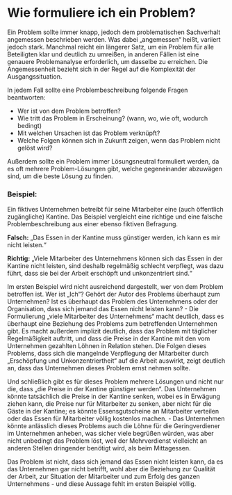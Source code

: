 # Wie formuliere ich ein Problem?

Ein Problem sollte immer knapp, jedoch dem problematischen Sachverhalt angemessen beschrieben werden. Was dabei „angemessen“ heißt, variiert jedoch stark. Manchmal reicht ein längerer Satz, um ein Problem für alle Beteiligten klar und deutlich zu umreißen, in anderen Fällen ist eine genauere Problemanalyse erforderlich, um dasselbe zu erreichen. Die Angemessenheit bezieht sich in der Regel auf die Komplexität der Ausgangssituation.

In jedem Fall sollte eine Problembeschreibung folgende Fragen beantworten:

- Wer ist von dem Problem betroffen?
- Wie tritt das Problem in Erscheinung? (wann, wo, wie oft, wodurch bedingt)
- Mit welchen Ursachen ist das Problem verknüpft?
- Welche Folgen können sich in Zukunft zeigen, wenn das Problem nicht gelöst wird?

Außerdem sollte ein Problem immer Lösungsneutral formuliert werden, da es oft mehrere Problem-Lösungen gibt, welche gegeneinander abzuwägen sind, um die beste Lösung zu finden.


### Beispiel:
Ein fiktives Unternehmen betreibt für seine Mitarbeiter eine (auch öffentlich zugängliche) Kantine. Das Beispiel vergleicht eine richtige und eine falsche Problembeschreibung aus einer ebenso fiktiven Befragung.

**Falsch:**
„Das Essen in der Kantine muss günstiger werden, ich kann es mir nicht leisten.“

**Richtig:**
„Viele Mitarbeiter des Unternehmens können sich das Essen in der Kantine nicht leisten, sind deshalb regelmäßig schlecht verpflegt, was dazu führt, dass sie bei der Arbeit erschöpft und unkonzentriert sind.“

Im ersten Beispiel wird nicht ausreichend dargestellt, wer von dem Problem betroffen ist. Wer ist „Ich“? Gehört der Autor des Problems überhaupt zum Unternehmen? Ist es überhaupt das Problem des Unternehmens oder der Organisation, dass sich jemand das Essen nicht leisten kann? - Die Formulierung „viele Mitarbeiter des Unternehmens“ macht deutlich, dass es überhaupt eine Beziehung des Problems zum betreffenden Unternehmen gibt. Es macht außerdem implizit deutlich, dass das Problem mit täglicher Regelmäßigkeit auftritt, und dass die Preise in der Kantine mit den vom Unternehmen gezahlten Löhnen in Relation stehen. Die Folgen dieses Problems, dass sich die mangelnde Verpflegung der Mitarbeiter durch „Erschöpfung und Unkonzentriertheit“ auf die Arbeit auswirkt, zeigt deutlich an, dass das Unternehmen dieses Problem ernst nehmen sollte.

Und schließlich gibt es für dieses Problem mehrere Lösungen und nicht nur die, dass „die Preise in der Kantine günstiger werden“. Das Unternehmen könnte tatsächlich die Preise in der Kantine senken, wobei es in Erwägung ziehen kann, die Preise nur für Mitarbeiter zu senken, aber nicht für die Gäste in der Kantine; es könnte Essensgutscheine an Mitarbeiter verteilen oder das Essen für Mitarbeiter völlig kostenlos machen. - Das Unternehmen könnte anlässlich dieses Problems auch die Löhne für die Geringverdiener im Unternehmen anheben, was sicher viele begrüßen würden, was aber nicht unbedingt das Problem löst, weil der Mehrverdienst vielleicht an anderen Stellen dringender benötigt wird, als beim Mittagessen.

Das Problem ist nicht, dass sich jemand das Essen nicht leisten kann, da es das Unternehmen gar nicht betrifft, wohl aber die Beziehung zur Qualität der Arbeit, zur Situation der Mitarbeiter und zum Erfolg des ganzen Unternehmens - und diese Aussage fehlt im ersten Beispiel völlig.


